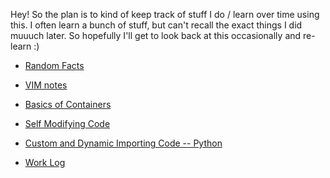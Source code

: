 [_metadata_:author]:- "Projit"
Hey!
So the plan is to kind of keep track of stuff I do / learn over time using this. I often learn a bunch of stuff, but can't recall the exact things I did muuuch later. So hopefully I'll get to look back at this occasionally and re-learn :)


- [Random Facts](./random/random.md)
- [VIM notes](./vim/vim_notes.md)
- [Basics of Containers](./containers/containers.md)
- [Self Modifying Code](./self_mod/self_mod.md)
- [Custom and Dynamic Importing Code -- Python](./dynamic_import/dyn_imp.md)


- [Work Log](./log/log.md)
